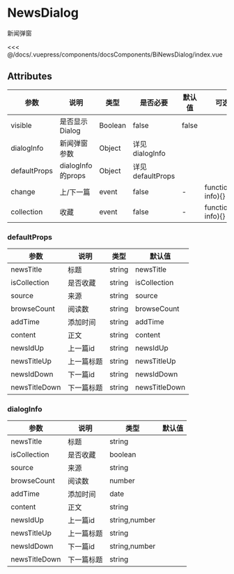 # NewsDialog
新闻弹窗

<common-code-format>
  <docsComponents-BiNewsDialog-index slot="source"></docsComponents-BiNewsDialog-index>

<<< @/docs/.vuepress/components/docsComponents/BiNewsDialog/index.vue
</common-code-format>


## Attributes
|  参数  | 说明   | 类型          | 是否必要  | 默认值     | 可选参数                  |
|  ----  |------|-------------|-------|---------|-----------------------|
| visible  | 是否显示 Dialog | Boolean      | false | false |  |
| dialogInfo  | 新闻弹窗参数 | Object     | 详见dialogInfo    |                       |
| defaultProps  | dialogInfo的props | Object    | 详见defaultProps    |                  |
| change  | 上/下一篇 | event    | false    |      -            | function(type, info){}|
| collection  | 收藏 | event    | false    |      -            | function(value, info){}|



###  defaultProps
|  参数           | 说明     |    类型   |  默认值     |
| ----|------|-------------|-------|
|  newsTitle     | 标题     | string   |  newsTitle  |
|  isCollection  | 是否收藏     | string   |  isCollection  |
|  source  | 来源     | string   |  source  |
|  browseCount  | 阅读数     | string   |  browseCount  |
|  addTime  | 添加时间     | string   |  addTime  |
|  content  | 正文     | string   |  content  |
|  newsIdUp  | 上一篇id     | string   |  newsIdUp  |
|  newsTitleUp  | 上一篇标题     | string   |  newsTitleUp  |
|  newsIdDown  | 下一篇id     | string   |  newsIdDown  |
|  newsTitleDown  | 下一篇标题     | string   |  newsTitleDown  |





###  dialogInfo
|  参数           | 说明     |    类型   |  默认值     |
| ----|------|-------------|-------|
|  newsTitle     | 标题     | string   |    |
|  isCollection  | 是否收藏     | boolean   |    |
|  source  | 来源     | string   |    |
|  browseCount  | 阅读数     | number   |    |
|  addTime  | 添加时间     | date   |    |
|  content  | 正文     | string   |    |
|  newsIdUp  | 上一篇id     | string,number   |    |
|  newsTitleUp  | 上一篇标题     | string   |    |
|  newsIdDown  | 下一篇id     | string,number   |    |
|  newsTitleDown  | 下一篇标题     | string   |    |